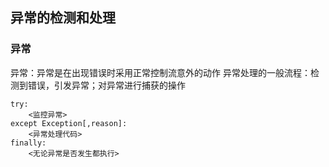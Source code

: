 
## 异常的检测和处理

### 异常

异常：异常是在出现错误时采用正常控制流意外的动作
异常处理的一般流程：检测到错误，引发异常；对异常进行捕获的操作

```
try:
    <监控异常>
except Exception[,reason]:
    <异常处理代码>
finally:
    <无论异常是否发生都执行>
```